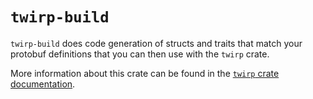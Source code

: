 # `twirp-build`

`twirp-build` does code generation of structs and traits that match your protobuf definitions that you can then use with the `twirp` crate.

More information about this crate can be found in the [`twirp` crate documentation](https://github.com/github/twirp-rs/).
